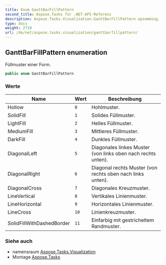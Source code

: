 ```yaml
---
title: Enum GanttBarFillPattern
second_title: Aspose.Tasks für .NET-API-Referenz
description: Aspose.Tasks.Visualization.GanttBarFillPattern opsomming. Füllmuster einer Form.
type: docs
weight: 2710
url: /de/net/aspose.tasks.visualization/ganttbarfillpattern/
---
```

## GanttBarFillPattern enumeration

Füllmuster einer Form.

```csharp
public enum GanttBarFillPattern
```

### Werte

| Name | Wert | Beschreibung |
| --- | --- | --- |
| Hollow | `0` | Hohlmuster. |
| SolidFill | `1` | Solides Füllmuster. |
| LightFill | `2` | Helles Füllmuster. |
| MediumFill | `3` | Mittleres Füllmuster. |
| DarkFill | `4` | Dunkles Füllmuster. |
| DiagonalLeft | `5` | Diagonales linkes Muster (von links oben nach rechts unten). |
| DiagonalRight | `6` | Diagonal rechts Muster (von rechts oben nach links unten). |
| DiagonalCross | `7` | Diagonales Kreuzmuster. |
| LineVertical | `8` | Vertikales Linienmuster. |
| LineHorizontal | `9` | Horizontales Linienmuster. |
| LineCross | `10` | Linienkreuzmuster. |
| SolidFillWithDashedBorder | `11` | Einfarbig mit gestricheltem Randmuster. |

### Siehe auch

* namensraum [Aspose.Tasks.Visualization](../../aspose.tasks.visualization/)
* Montage [Aspose.Tasks](../../)


